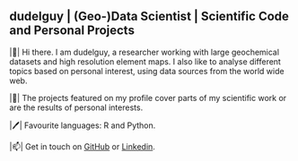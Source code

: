 ## dudelguy | (Geo-)Data Scientist | Scientific Code and Personal Projects

|👋|  Hi there. I am dudelguy, a researcher working with large geochemical datasets and high resolution element maps. I also like to analyse different topics based on personal interest, using data sources from the world wide web. 

|:bookmark_tabs:|   The projects featured on my profile cover parts of my scientific work or are the results of personal interests.

|:pen:|   Favourite languages: R and Python.

|📫| Get in touch on [GitHub](https://github.com/dudelguy/) or [Linkedin](https://linkedin.com/in/simon-müller-b28a60272).

<!--
**dudelguy/dudelguy** is a ✨ _special_ ✨ repository because its `README.md` (this file) appears on your GitHub profile.

Here are some ideas to get you started:

- 🔭 I’m currently working on ...
- 🌱 I’m currently learning ...
- 💬 Ask me about ...

-->

